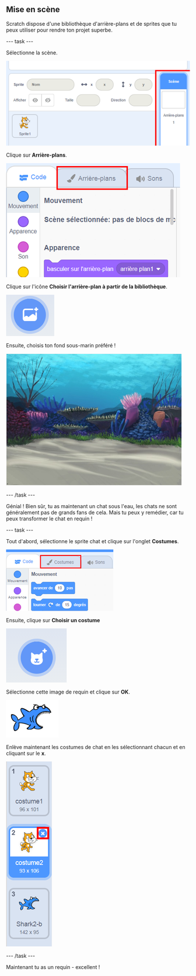 ## Mise en scène

Scratch dispose d'une bibliothèque d'arrière-plans et de sprites que tu peux utiliser pour rendre ton projet superbe.

\--- task \---

Sélectionne la scène.

![Sélection de la scène](images/looksSelectStage.png)

Clique sur **Arrière-plans**.

![L'onglet Arrière-plans](images/looksBackdrops.png)

Clique sur l'icône **Choisir l'arrière-plan à partir de la bibliothèque**.

![L'icône Choisir un arrière-plan](images/looksChooseBg.png)

Ensuite, choisis ton fond sous-marin préféré !

![Une scène sous-marine](images/looksUnderwater.png)

\--- /task \---

Génial ! Bien sûr, tu as maintenant un chat sous l'eau, les chats ne sont généralement pas de grands fans de cela. Mais tu peux y remédier, car tu peux transformer le chat en requin !

\--- task \---

Tout d'abord, sélectionne le sprite chat et clique sur l'onglet **Costumes**.

![](images/cool2.png)

Ensuite, clique sur **Choisir un costume**

![](images/cool3.png)

Sélectionne cette image de requin et clique sur **OK**.

![Le costume de requin](images/looksShark.png)

Enlève maintenant les costumes de chat en les sélectionnant chacun et en cliquant sur le **x**.

![](images/coolDeleteCostumes.png)

\--- /task \---

Maintenant tu as un requin - excellent !
